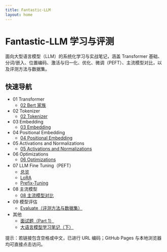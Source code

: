 ```yaml
---
title: Fantastic-LLM
layout: home
---
```


# Fantastic-LLM 学习与评测

面向大型语言模型（LLM）的系统化学习与实战笔记，涵盖 Transformer 基础、分词/嵌入、位置编码、激活与归一化、优化、微调（PEFT）、主流模型对比，以及评测方法与数据集。

## 快速导航

- 01 Transformer
  - [02 Bert 家族](./01%20Transformer/02%20Bert家族.md)
- 02 Tokenizer
  - [02 Tokenizer](./02%20Tokenizer/02%20Tokenizer.md)
- 03 Embedding
  - [03 Embedding](./03%20Embedding/03%20Embedding.md)
- 04 Positional Embedding
  - [04 Positional Embedding](./04%20Positional%20Embedding/04%20Positional%20Embedding.md)
- 05 Activations and Normalizations
  - [05 Activations and Normalizations](./05%20Activations%20and%20Normalizations/05%20Activations%20and%20Normalizations.md)
- 06 Optimizations
  - [06 Optimizations](./06%20Optimizations/06%20Optimizations.md)
- 07 LLM Fine Tuning（PEFT）
  - [总览](./07%20LLM%20Fine%20tuning/07%20LLM%20Fine%20tuning.md)
  - [LoRA](./07%20LLM%20Fine%20tuning/LoRA.md)
  - [Prefix-Tuning](./07%20LLM%20Fine%20tuning/Prefix-Tuning.md)
- 08 主流模型
  - [08 主流模型对比](./08%20主流模型/08%20主流模型对比.md)
- 09 模型评估
  - [Evaluate（评测方法与数据集）](./09%20模型评估/Evaluate.md)
- 其他
  - [面试题（Part 1）](./面试题/part1.md)
  - [大语言模型学习笔记（下）](./大语言模型学习笔记（下）.md)

提示：若链接包含空格或中文，已进行 URL 编码；GitHub Pages 与本地浏览器均可直接点击访问。

